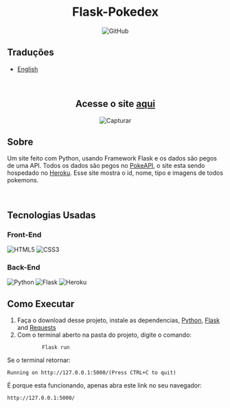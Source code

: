 # <div align="center">Flask-Pokedex</div>

<div align="center">
   
   ![GitHub](https://img.shields.io/github/license/ViniUme/Flask-Pokedex?color=%23000&style=for-the-badge)

</div>
   
## Traduções

- [English]()

<br>

<div align="center">
  
## Acesse o site <a href="https://flaskpokedex.herokuapp.com">aqui</a>
   
   ![Capturar](https://user-images.githubusercontent.com/66230638/149636411-5a33bfcd-0ccb-4a42-b388-c59259730533.PNG)
   
</div>

## Sobre
Um site feito com Python, usando Framework Flask e os dados são pegos de uma API. Todos os dados são pegos no <a href="https://pokeapi.co">PokeAPI</a>, o site esta sendo hospedado no <a href="https://www.heroku.com">Heroku</a>. Esse site mostra o id, nome, tipo e imagens de todos pokemons.

<br>

## Tecnologias Usadas
### Front-End
<div>
   
   ![HTML5](https://img.shields.io/badge/html5-%23E34F26.svg?style=for-the-badge&logo=html5&logoColor=white)
   ![CSS3](https://img.shields.io/badge/css3-%231572B6.svg?style=for-the-badge&logo=css3&logoColor=white)
   
</div>

### Back-End
<div>

   ![Python](https://img.shields.io/badge/python-3670A0?style=for-the-badge&logo=python&logoColor=ffdd54)
   ![Flask](https://img.shields.io/badge/flask-%23000.svg?style=for-the-badge&logo=flask&logoColor=white)
   ![Heroku](https://img.shields.io/badge/heroku-%23430098.svg?style=for-the-badge&logo=heroku&logoColor=white)
   
</div>

## Como Executar
<ol>
    <li>
        Faça o download desse projeto, instale as dependencias, <a href="https://www.python.org">Python</a>, <a href="https://flask.palletsprojects.com/en/2.0.x/installation/">Flask</a> and <a href="https://docs.python-requests.org/en/latest/user/install/#install">Requests</a>
    </li>
    <li>
        Com o terminal aberto na pasta do projeto, digite o comando:

            Flask run
</li>
</ol>
Se o terminal retornar:

    Running on http://127.0.0.1:5000/(Press CTRL+C to quit)

É porque esta funcionando, apenas abra este link no seu navegador:

    http://127.0.0.1:5000/
